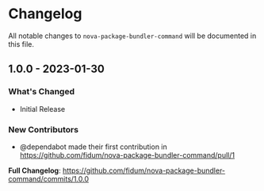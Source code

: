 # Changelog

All notable changes to `nova-package-bundler-command` will be documented in this file.

## 1.0.0 - 2023-01-30

### What's Changed

- Initial Release

### New Contributors

- @dependabot made their first contribution in https://github.com/fidum/nova-package-bundler-command/pull/1

**Full Changelog**: https://github.com/fidum/nova-package-bundler-command/commits/1.0.0
